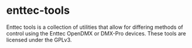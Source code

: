 enttec-tools
======

Enttec tools is a collection of utilities that allow for differing methods of control using the Enttec OpenDMX or DMX-Pro devices. These tools are licensed under the GPLv3.
